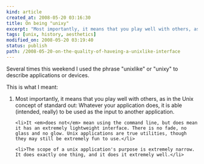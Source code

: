 ```yaml
--- 
kind: article
created_at: 2008-05-20 03:16:30
title: On being "unixy"
excerpt: "Most importantly, it means that you play well with others, as in the Unix concept of standard out: Whatever your application does, it is able (intended, really) to be used as the input to another application."
tags: [unix, history, aesthetics]
modified_on: 2008-05-20 03:19:40
status: publish 
path: /2008-05-20-on-the-quality-of-haveing-a-unixlike-interface
---
```


Several times this weekend I used the phrase "unixlike" or "unixy" to describe applications or devices. 

This is what I meant: 

<ol>
	<li>Most importantly, it means that you play well with others, as in the Unix concept of standard out: Whatever your application does, it is able (intended, really) to be used as the input to another application. </li>

	<li>It <em>does not</em> mean using the command line, but does mean it has an extremely lightweight interface. There is no fade, no glass and no glow. Unix applications are true utilities, though they may still be extremely fun to use.</li>

	<li>The scope of a unix application's purpose is extremely narrow. It does exactly one thing, and it does it extremely well.</li>
</ol>



